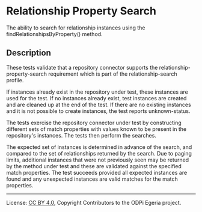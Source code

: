<!-- SPDX-License-Identifier: CC-BY-4.0 -->
<!-- Copyright Contributors to the ODPi Egeria project. -->



# Relationship Property Search

The ability to search for relationship instances using the findRelationshipsByProperty() method.

## Description

These tests validate that a repository connector supports the relationship-property-search requirement which is part of the relationship-search profile.

If instances already exist in the repository under test, these instances are used for the test. If no instances already exist, test instances are
created and are cleaned up at the end of the test. If there are no existing instances and it is not possible to create instances, the test
reports unknown-status.

The tests exercise the repository connector under test by constructing different sets of match properties with values known to be present in the
repository's instances. The tests then perform the searches.

The expected set of instances is determined in advance of the search, and compared to the set of relationships returned by the search. Due to paging
limits, additional instances that were not previously seen may be returned by the method under test and these are validated against the specified
match properties. The test succeeds provided all expected instances are found and any unexpected instances are valid matches for the match properties.




----
License: [CC BY 4.0](https://creativecommons.org/licenses/by/4.0/),
Copyright Contributors to the ODPi Egeria project.